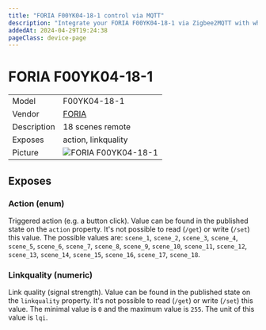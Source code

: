 ```yaml
---
title: "FORIA F00YK04-18-1 control via MQTT"
description: "Integrate your FORIA F00YK04-18-1 via Zigbee2MQTT with whatever smart home infrastructure you are using without the vendor's bridge or gateway."
addedAt: 2024-04-29T19:24:38
pageClass: device-page
---
```


<!-- !!!! -->
<!-- ATTENTION: This file is auto-generated through docgen! -->
<!-- You can only edit the "Notes"-Section between the two comment lines "Notes BEGIN" and "Notes END". -->
<!-- Do not use h1 or h2 heading within "## Notes"-Section. -->
<!-- !!!! -->

# FORIA F00YK04-18-1

|     |     |
|-----|-----|
| Model | F00YK04-18-1  |
| Vendor  | [FORIA](/supported-devices/#v=FORIA)  |
| Description | 18 scenes remote |
| Exposes | action, linkquality |
| Picture | ![FORIA F00YK04-18-1](https://www.zigbee2mqtt.io/images/devices/F00YK04-18-1.png) |


<!-- Notes BEGIN: You can edit here. Add "## Notes" headline if not already present. -->


<!-- Notes END: Do not edit below this line -->




## Exposes

### Action (enum)
Triggered action (e.g. a button click).
Value can be found in the published state on the `action` property.
It's not possible to read (`/get`) or write (`/set`) this value.
The possible values are: `scene_1`, `scene_2`, `scene_3`, `scene_4`, `scene_5`, `scene_6`, `scene_7`, `scene_8`, `scene_9`, `scene_10`, `scene_11`, `scene_12`, `scene_13`, `scene_14`, `scene_15`, `scene_16`, `scene_17`, `scene_18`.

### Linkquality (numeric)
Link quality (signal strength).
Value can be found in the published state on the `linkquality` property.
It's not possible to read (`/get`) or write (`/set`) this value.
The minimal value is `0` and the maximum value is `255`.
The unit of this value is `lqi`.

